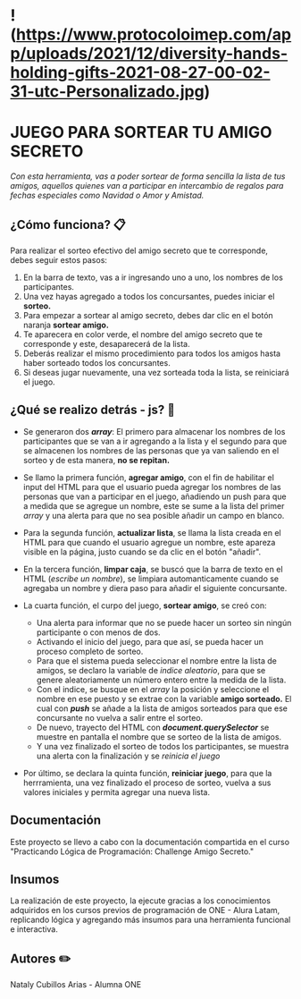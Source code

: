 # !(https://www.protocoloimep.com/app/uploads/2021/12/diversity-hands-holding-gifts-2021-08-27-00-02-31-utc-Personalizado.jpg)

# JUEGO PARA SORTEAR TU AMIGO SECRETO

_Con esta herramienta, vas a poder sortear de forma sencilla la lista de tus amigos, aquellos quienes van a participar en intercambio de regalos para fechas especiales como Navidad o Amor y Amistad._

## ¿Cómo funciona? 	📋
Para realizar el sorteo efectivo del amigo secreto que te corresponde, debes seguir estos pasos:
1. En la barra de texto, vas a ir ingresando uno a uno, los nombres de los participantes.
2. Una vez hayas agregado a todos los concursantes, puedes iniciar el **sorteo.**
3. Para empezar a sortear al amigo secreto, debes dar clic en el botón naranja **sortear amigo.**
4. Te aparecera en color verde, el nombre del amigo secreto que te corresponde y este, desaparecerá de la lista.
5. Deberás realizar el mismo procedimiento para todos los amigos hasta haber sorteado todos los concursantes.
6. Si deseas jugar nuevamente, una vez sorteada toda la lista, se reiniciará el juego.

## ¿Qué se realizo detrás - js? 📌

* Se generaron dos **_array_**: El primero para almacenar los nombres de los participantes que se van a ir agregando a la lista y el segundo para que se almacenen los nombres de las personas que ya van saliendo en el sorteo y de esta manera, **no se repitan.**
  
* Se llamo la primera función, **agregar amigo**, con el fin de habilitar el input del HTML para que el usuario pueda agregar los nombres de las personas que van a participar en el juego,
  añadiendo un push para que a medida que se agregue un nombre, este se sume a la lista del primer _array_ y una alerta para que no sea posible añadir un campo en blanco.

* Para la segunda función, **actualizar lista**, se llama la lista creada en el HTML para que cuando el usuario agregue un nombre, este apareza visible en la página, justo cuando se da clic en el botón "añadir".
  
* En la tercera función, **limpar caja**, se buscó que la barra de texto en el HTML (_escribe un nombre_), se limpiara automanticamente cuando se agregaba un nombre y diera paso para añadir el siguiente concursante.

* La cuarta función, el curpo del juego, **sortear amigo**, se creó con:
  - Una alerta para informar que no se puede hacer un sorteo sin ningún participante o con menos de dos.
  - Activando el inicio del juego, para que así, se pueda hacer un proceso completo de sorteo.
  - Para que el sistema pueda seleccionar el nombre entre la lista de amigos, se declaro la variable de _indice aleatorio_, para que se genere aleatoriamente un número entero entre la medida de la lista.
  - Con el indice, se busque en el _array_ la posición y seleccione el nombre en ese puesto y se extrae con la variable **amigo sorteado.** El cual con **_push_** se añade a la lista de amigos sorteados para que 
    ese concursante no vuelva a salir entre el sorteo.
  - De nuevo, trayecto del HTML con **_document.querySelector_** se muestre en pantalla el nombre que se sorteo de la lista de amigos.
  - Y una vez finalizado el sorteo de todos los participantes, se muestra una alerta con la finalización y se *reinicia el juego*
 
* Por último, se declara la quinta función, **reiniciar juego**, para que la herrramienta, una vez finalizado el proceso de sorteo, vuelva a sus valores iniciales y permita agregar una nueva lista.

## Documentación
Este proyecto se llevo a cabo con la documentación compartida en el curso "Practicando Lógica de Programación: Challenge Amigo Secreto."

## Insumos
La realización de este proyecto, la ejecute gracias a los conocimientos adquiridos en los cursos previos de programación de ONE - Alura Latam, replicando lógica y agregando más insumos para una herramienta funcional e interactiva. 

## Autores ✏️
Nataly Cubillos Arias - Alumna ONE 
